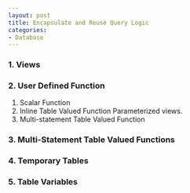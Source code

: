 ```yaml
---
layout: post
title: Encapsulate and Reuse Query Logic
categories:
- Database
---
```


### 1. Views
### 2. User Defined Function
1. Scalar Function
2. Inline Table Valued Function
Parameterized views. 
3. Multi-statement Table Valued Function


### 3. Multi-Statement Table Valued Functions
### 4. Temporary Tables
### 5. Table Variables